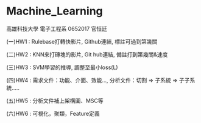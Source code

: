 # Machine_Learning
高雄科技大學 電子工程系 0652017 官恒廷

(一)HW1 : Rulebase打轉快影片, Github連結, 標註可過到第幾關

(二)HW2 : KNN來打磚塊的影片, Git hub連結, 備註打到第幾關&速度

(三)HW3 : SVM學習的推導, 調整至最小loss(L)

(四)HW4 : 需求文件：功能、介面、效能..., 分析文件：切割 => 子系統 => 子子系統.....

(五)HW5 : 分析文件補上架構圖、MSC等

(六)HW6 : 可視化，聚類，Feature定義
